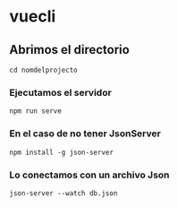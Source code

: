 # vuecli

## Abrimos el directorio
```
cd nomdelprojecto

```

### Ejecutamos el servidor
```
npm run serve
```

### En el caso de no tener JsonServer 
```
npm install -g json-server
```

### Lo conectamos con un archivo Json
```
json-server --watch db.json
```

